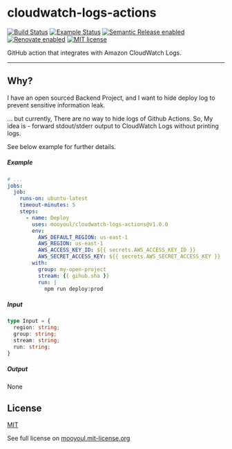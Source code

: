 # cloudwatch-logs-actions

[![Build Status](https://github.com/mooyoul/cloudwatch-logs-actions/workflows/workflow/badge.svg)](https://github.com/mooyoul/cloudwatch-logs-actions/actions)
[![Example Status](https://github.com/mooyoul/cloudwatch-logs-actions/workflows/example/badge.svg)](https://github.com/mooyoul/cloudwatch-logs-actions/actions)
[![Semantic Release enabled](https://img.shields.io/badge/%20%20%F0%9F%93%A6%F0%9F%9A%80-semantic--release-e10079.svg)](https://github.com/semantic-release/semantic-release)
[![Renovate enabled](https://img.shields.io/badge/renovate-enabled-brightgreen.svg)](https://renovatebot.com/)
[![MIT license](http://img.shields.io/badge/license-MIT-blue.svg)](http://mooyoul.mit-license.org/)

GitHub action that integrates with Amazon CloudWatch Logs.


-----

## Why?

I have an open sourced Backend Project, and I want to hide
deploy log to prevent sensitive information leak.

... but currently, There are no way to hide logs of Github Actions.
So, My idea is - forward stdout/stderr output to CloudWatch Logs without printing logs.

See below example for further details.


##### Example

```yaml
# ...
jobs:
  job:
    runs-on: ubuntu-latest
    timeout-minutes: 5
    steps:
      - name: Deploy
        uses: mooyoul/cloudwatch-logs-actions@v1.0.0
        env:
          AWS_DEFAULT_REGION: us-east-1
          AWS_REGION: us-east-1
          AWS_ACCESS_KEY_ID: ${{ secrets.AWS_ACCESS_KEY_ID }}
          AWS_SECRET_ACCESS_KEY: ${{ secrets.AWS_SECRET_ACCESS_KEY }}
        with:
          group: my-open-project
          stream: {{ gihub.sha }}
          run: |
            npm run deploy:prod
```

##### Input

```typescript
type Input = {
  region: string;
  group: string;
  stream: string;
  run: string;
}
```

##### Output

None

## License

[MIT](LICENSE)

See full license on [mooyoul.mit-license.org](http://mooyoul.mit-license.org/)
